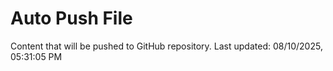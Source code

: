 # Auto Push File

Content that will be pushed to GitHub repository.
Last updated: 08/10/2025, 05:31:05 PM